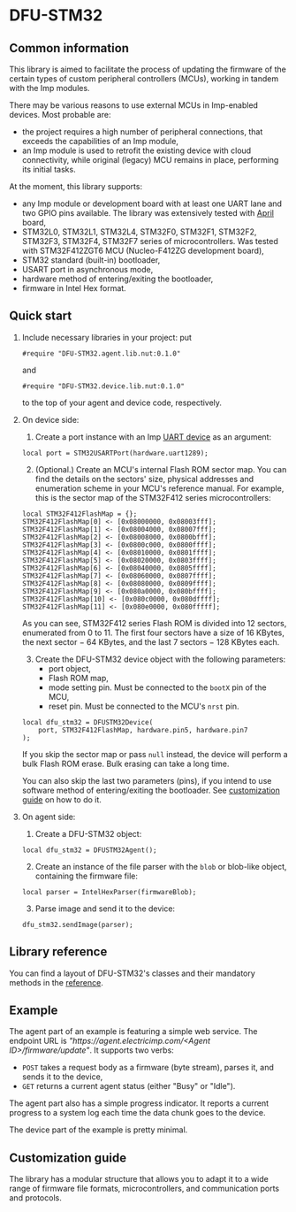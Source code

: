 # DFU-STM32

## Common information
This library is aimed to facilitate the process of updating the firmware of the certain types of custom peripheral controllers (MCUs), working in tandem with the Imp modules.

There may be various reasons to use external MCUs in Imp-enabled devices. Most probable are:
- the project requires a high number of peripheral connections, that exceeds the capabilities of an Imp module,
- an Imp module is used to retrofit the existing device with cloud connectivity, while original (legacy) MCU remains in place, performing its initial tasks.

At the moment, this library supports:
- any Imp module or development board with at least one UART lane and two GPIO pins available. The library was extensively tested with [April](https://developer.electricimp.com/hardware/resources/reference-designs/april) board,
- STM32L0, STM32L1, STM32L4, STM32F0, STM32F1, STM32F2, STM32F3, STM32F4, STM32F7 series of microcontrollers. Was tested with STM32F412ZGT6 MCU (Nucleo-F412ZG development board),
- STM32 standard (built-in) bootloader,
- USART port in asynchronous mode,
- hardware method of entering/exiting the bootloader,
- firmware in Intel Hex format.

## Quick start
1. Include necessary libraries in your project: put 
   ```
   #require "DFU-STM32.agent.lib.nut:0.1.0"
   ```
   and
   ```
   #require "DFU-STM32.device.lib.nut:0.1.0"
   ```
   to the top of your agent and device code, respectively.
2. On device side:
    1. Create a port instance with an Imp [UART device](https://developer.electricimp.com/api/hardware/uart) as an argument:
    ```
    local port = STM32USARTPort(hardware.uart1289);
    ```
    
    2. (Optional.) Create an MCU's internal Flash ROM sector map. You can find the details on the sectors' size, physical addresses and enumeration scheme in your MCU's reference manual. For example, this is the sector map of the STM32F412 series microcontrollers:
    ```
    local STM32F412FlashMap = {};
    STM32F412FlashMap[0] <- [0x08000000, 0x08003fff];
    STM32F412FlashMap[1] <- [0x08004000, 0x08007fff];
    STM32F412FlashMap[2] <- [0x08008000, 0x0800bfff];
    STM32F412FlashMap[3] <- [0x0800c000, 0x0800ffff];
    STM32F412FlashMap[4] <- [0x08010000, 0x0801ffff];
    STM32F412FlashMap[5] <- [0x08020000, 0x0803ffff];
    STM32F412FlashMap[6] <- [0x08040000, 0x0805ffff];
    STM32F412FlashMap[7] <- [0x08060000, 0x0807ffff];
    STM32F412FlashMap[8] <- [0x08080000, 0x0809ffff];
    STM32F412FlashMap[9] <- [0x080a0000, 0x080bffff];
    STM32F412FlashMap[10] <- [0x080c0000, 0x080dffff];
    STM32F412FlashMap[11] <- [0x080e0000, 0x080fffff];
    ```
    As you can see, STM32F412 series Flash ROM is divided into 12 sectors, enumerated from 0 to 11. The first four sectors have a size of 16 KBytes, the next sector − 64 KBytes, and the last 7 sectors − 128 KBytes each.

    3. Create the DFU-STM32 device object with the following parameters:
        - port object,
        - Flash ROM map,
        - mode setting pin. Must be connected to the `bootX` pin of the MCU,
        - reset pin. Must be connected to the MCU's `nrst` pin.
      ```
      local dfu_stm32 = DFUSTM32Device(
          port, STM32F412FlashMap, hardware.pin5, hardware.pin7
      );
      ```

      If you skip the sector map or pass `null` instead, the device will perform a bulk Flash ROM erase. Bulk erasing can take a long time.

      You can also skip the last two parameters (pins), if you intend to use software method of entering/exiting the bootloader. See [customization guide](#customization-guide) on how to do it.

3. On agent side:
   1. Create a DFU-STM32 object:
   ```
   local dfu_stm32 = DFUSTM32Agent();
   ```
   2. Create an instance of the file parser with the `blob` or blob-like object, containing the firmware file:
   ```
   local parser = IntelHexParser(firmwareBlob);
   ```
   3. Parse image and send it to the device:
   ```
   dfu_stm32.sendImage(parser);
   ```

## Library reference
You can find a layout of DFU-STM32's classes and their mandatory methods in the [reference](https://github.com/nobitlost/DFU-STM32/blob/develop/docs/reference.md).

## Example
The agent part of an example is featuring a simple web service. The endpoint URL is *"https://<span></span>agent.electricimp.com/&lt;Agent ID&gt;/firmware/update"*. It supports two verbs:
- `POST` takes a request body as a firmware (byte stream), parses it, and sends it to the device,
- `GET` returns a current agent status (either "Busy" or "Idle").

The agent part also has a simple progress indicator. It reports a current progress to a system log each time the data chunk goes to the device.

The device part of the example is pretty minimal.

## Customization guide
The library has a modular structure that allows you to adapt it to a wide range of firmware file formats, microcontrollers, and communication ports and protocols.
